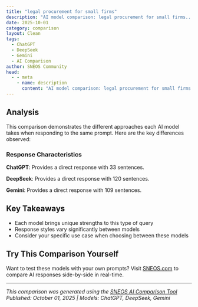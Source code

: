 ```yaml
---
title: "legal procurement for small firms"
description: "AI model comparison: legal procurement for small firms..."
date: 2025-10-01
category: comparison
layout: Clean
tags:
  - ChatGPT
  - DeepSeek
  - Gemini
  - AI Comparison
author: SNEOS Community
head:
  - - meta
    - name: description
      content: "AI model comparison: legal procurement for small firms..."
---
```


<ChatComparison
  title="legal procurement for small firms"
  prompt="legal procurement for small firms"
  :responses='{
    "ChatGPT": "Legal procurement for small firms involves acquiring legal services or resources necessary to support the business\u0027s legal needs while managing costs and ensuring compliance. Here are some key tips and steps for effective legal procurement tailored to small firms:\n\n### 1. Assess Your Legal Needs\n- Identify the specific legal services your firm requires (e.g., contract drafting, employment law, intellectual property, compliance).\n- Determine whether you need ongoing legal support or occasional advice.\n\n### 2. Budget Planning\n- Set a realistic budget for legal services based on your firm\u2019s financial capacity.\n- Consider fixed-fee arrangements or legal service packages to control costs.\n\n### 3. Sourcing Legal Providers\n- Look for law firms or individual attorneys who specialize in areas relevant to your business.\n- Consider local law firms, online legal services, or legal tech platforms offering affordable solutions.\n- Check credentials, experience, and client reviews.\n\n### 4. Request for Proposals (RFPs) or Quotes\n- Prepare a clear description of your legal needs.\n- Request proposals or quotes from multiple providers to compare services and pricing.\n\n### 5. Evaluate and Negotiate\n- Compare proposals on factors like experience, cost, turnaround time, and service quality.\n- Negotiate terms, fees, and payment structures to fit your budget.\n\n### 6. Use Alternative Legal Service Providers (ALSPs)\n- Consider employing paralegals, contract lawyers, or legal consultants for specific tasks.\n- Utilize online legal platforms for document templates and automated services.\n\n### 7. Implement Contracts and Agreements\n- Ensure that engagements with legal providers are formalized through clear engagement letters or contracts.\n- Define scope, deliverables, confidentiality, and billing terms.\n\n### 8. Manage and Review\n- Monitor legal expenditures and service quality regularly.\n- Periodically review your procurement strategy to improve efficiency.\n\n### Additional Tips\n- Leverage legal clinics or nonprofit organizations for free or low-cost legal advice.\n- Invest in basic legal training for staff to handle minor legal issues internally.\n- Keep a repository of standard legal documents to reduce repetitive legal costs.\n\n---\n\nIf you want, I can provide sample RFP templates, lists of affordable legal service providers, or guidance on specific contract clauses for small firms. Let me know!",
    "DeepSeek": "Of course. Legal procurement for small firms is about being smart, strategic, and cost-effective. You don\u0027t have the budget of a large corporation, so your approach must be lean, focused, and value-driven.\n\nHere is a comprehensive guide to legal procurement for small firms.\n\n### The Core Mindset: Shift from \u0022Hiring a Lawyer\u0022 to \u0022Managing Legal Risk\u0022\n\nFirst, change your perspective. You\u0027re not just buying hours of a lawyer\u0027s time. You are **procuring a service to manage a specific business risk or opportunity.** This mindset will lead to better decisions.\n\n---\n\n### The 5-Step Legal Procurement Process for Small Firms\n\n#### Step 1: Identify and Define Your Need\nBe specific about what you need. This is the most critical step.\n\n*   **Type of Work:** Is this a one-off project (e.g., drafting a Terms of Service) or ongoing support (e.g., general counsel)?\n*   **Urgency:** Is it a crisis (e.g., a lawsuit) or a strategic project (e.g., fundraising)?\n*   **Complexity:** Is it a standard contract or a novel, complex issue?\n*   **Internal Capability:** Can you handle any part of this in-house to save costs (e.g., initial draft, fact-gathering)?\n\n**Common Legal Needs for Small Firms:**\n*   Business Formation \u0026 Structure\n*   Contract Drafting/Review (Customer, Vendor, Employment)\n*   Intellectual Property (Trademark, Copyright)\n*   Compliance (Privacy, Industry-specific)\n*   Employment Issues (Hiring, Firing, Handbooks)\n*   Dispute Resolution \u0026 Litigation\n*   Fundraising (Seed rounds, VC)\n\n#### Step 2: Research and Source Potential Providers\nDon\u0027t just Google \u0022lawyer near me.\u0022 Use targeted strategies.\n\n*   **Specialization is Key:** Look for lawyers/firms that specialize in your industry (e.g., tech startups, retail, manufacturing) and the specific legal area you need.\n*   **Referrals and Networks:**\n    *   Ask other business owners in your network.\n    *   Consult your **accountant** \u2013 they often have excellent contacts.\n    *   Use industry associations and local chamber of commerce directories.\n*   **Legal Marketplaces \u0026 New Models:**\n    *   **UpCounsel / Priori Legal:** Marketplaces to post your project and get bids from vetted attorneys.\n    *   **Outside GC / Elevate:** For on-demand, part-time general counsel services without the cost of a full-time hire.\n    *   **Clio / Rocket Lawyer Lawyer Directory:** Directories of lawyers who are often tech-savvy and serve small businesses.\n*   **Law Firms:**\n    *   **Small/Mid-Size Firms:** Often more affordable and personalized than large \u0022Big Law\u0022 firms.\n    *   **Solo Practitioners:** Can be a great, cost-effective option for specialized work. Ensure they have the capacity.\n\n#### Step 3: Evaluate and Select\nTreat this like a hiring process. Interview at least 2-3 candidates.\n\n**Key Questions to Ask:**\n\n*   **Experience:** \u0022Can you provide examples of similar work you\u0027ve done for companies of my size and industry?\u0022\n*   **Fee Structure:** \u0022How do you bill? Hourly, fixed fee, retainer, or subscription?\u0022 (More on this below).\n*   **Cost Estimation:** \u0022Based on our discussion, what is your estimate for completing this work? What are the potential variables that could change this cost?\u0022\n*   **Team:** \u0022Who will be doing the actual work? A partner, an associate, a paralegal?\u0022 (You don\u0027t want to pay partner rates for paralegal work).\n*   **Communication:** \u0022What is your typical response time? How will you keep me updated on progress and costs?\u0022\n*   **Technology:** \u0022What tools do you use for secure communication and document sharing?\u0022\n\n**Red Flags:**\n*   Unwillingness to discuss fees or provide a clear estimate.\n*   Vague answers about experience.\n*   Poor communication during the sales process.\n\n#### Step 4: Negotiate the Engagement\nThis is where you formalize the relationship and protect your budget.\n\n*   **Understand Fee Structures:**\n    *   **Hourly Rate:** Most common. Insist on detailed, regular bills. Ask if tasks can be delegated to lower-cost staff.\n    *   **Fixed/Project Fee:** Ideal for defined projects (e.g., \u0022$X to draft our employment agreement\u0022). No surprise bills.\n    *   **Monthly Retainer:** Good for ongoing work. You pay a set monthly fee for a bundle of services or a priority access line.\n    *   **Subscription/Unbundled Services:** A newer model where you pay a monthly fee for access to a set number of hours or specific services (e.g., contract reviews, phone consultations).\n    *   **Contingency Fee:** Only for litigation (e.g., \u0022we get 30% of what we win\u0022). Not suitable for most advisory work.\n\n*   **Get an Engagement Letter:** This is your contract with the lawyer. Read it carefully. It should outline:\n    *   Scope of work (what is and is *not* included).\n    *   Fee structure and billing practices.\n    *   Who the primary contact will be.\n    *   How disputes are handled.\n\n*   **Negotiate!** It is perfectly acceptable to say, \u0022Your hourly rate is higher than our budget. Is there a fixed-fee option? Or could a junior associate handle some of the research?\u0022\n\n#### Step 5: Manage the Relationship and Budget\nYour job isn\u0027t over once you hire them.\n\n*   **Be Organized:** Provide clear, well-organized information. The less time they spend digging for facts, the less you pay.\n*   **Set a Budget and Get Updates:** \u0022Please inform me before exceeding the $Y estimate.\u0022 Ask for mid-project budget updates.\n*   **Review Bills Meticulously:** Look for vague entries like \u0022legal research\u0022 or \u0022review correspondence.\u0022 It should be specific.\n*   **Communicate Efficiently:** Bundle questions into one email instead of sending five separate ones.\n\n---\n\n### Cost-Saving Strategies for Small Firms\n\n1.  **Use a Legal Health Check:** Instead of waiting for problems, pay for a one-time \u0022legal audit\u0022 to identify and prioritize your biggest risks.\n2.  **Leverage Technology:** Use standard template services (like Clio or LawDepot) for *very* basic drafts, but **always have a lawyer review them** before use.\n3.  **Do Your Homework:** Draft the first version of a document yourself, based on a good template. The lawyer can then refine it, which is cheaper than them drafting from scratch.\n4.  **Use a Retainer for Predictable Costs:** If you have steady legal needs, a monthly retainer can cap your costs and make budgeting easier.\n5.  **Build a Relationship:** Having a \u0022go-to\u0022 lawyer who knows your business is more efficient and cost-effective than finding a new specialist for every single issue.\n\n### When to Consider a Different Model\n\n*   **For ongoing, low-level needs:** A **subscription legal service** (like those offered by some modern law firms) can be perfect.\n*   **For high-stakes, one-off projects (like fundraising):** A **specialist at a respected firm** is worth the investment.\n*   **For routine documents:** A **solo practitioner** on a fixed-fee basis is often the best value.\n\n### Sample Scenario: Procuring a Terms of Service Draft\n\n1.  **Define Need:** \u0022We need a custom Terms of Service for our SaaS platform. It must address data privacy (GDPR/CCPA), payment terms, and liability limits.\u0022\n2.  **Source:** Post the project on UpCounsel and ask two tech lawyers from your local startup association for quotes.\n3.  **Evaluate:** Lawyer A quotes $2,500 fixed fee. Lawyer B quotes $200/hour with a 10-15 hour estimate ($2k-$3k). Lawyer A has a stronger portfolio of SaaS clients.\n4.  **Negotiate \u0026 Engage:** You choose Lawyer A. The engagement letter states the fixed fee includes two rounds of revisions.\n5.  **Manage:** You provide Lawyer A with all your internal process documents and a competitor\u0027s ToS for reference. The project is completed on budget.\n\nBy following a structured process, small firms can secure high-quality legal services that protect the business without breaking the bank.",
    "Gemini": "Legal procurement for small firms is about finding and managing legal services in a way that\u0027s cost-effective, efficient, and delivers the best value for your business needs.  It\u0027s not just about finding the cheapest lawyer, but finding the *right* lawyer at a reasonable price.  Here\u0027s a breakdown of key steps and considerations:\n\n**1. Identify Your Legal Needs:**\n\n*   **Audit your potential risks:** What areas of your business are most likely to require legal assistance? (e.g., contracts, employment, intellectual property, regulatory compliance, real estate).\n*   **Define specific legal projects:**  Instead of just saying \u0022we need help with contracts,\u0022 break it down.  Is it contract drafting, review, negotiation, template creation?  The more specific you are, the easier it is to get accurate pricing.\n*   **Prioritize your needs:**  What are the most urgent and critical legal issues you need to address?  Focus your efforts and budget there first.\n*   **Consider preventative measures:** Can you take steps to reduce your risk of legal problems in the first place? (e.g., employee handbooks, standardized contract templates).\n\n**2. Research and Source Legal Services:**\n\n*   **Referrals:**  Ask other small business owners, industry contacts, or your accountant for recommendations.  Personal referrals are often a good starting point.\n*   **Online Directories:**  Use online legal directories like Avvo, Martindale-Hubbell, Justia, and FindLaw.  Check lawyer ratings, reviews, and areas of expertise.\n*   **Local Bar Associations:**  Contact your local bar association. They often have referral services or lists of attorneys specializing in certain areas.\n*   **Legal Tech Platforms:**  Explore online legal platforms that connect businesses with lawyers (e.g., UpCounsel, Priori Legal).  These platforms often offer transparent pricing and streamlined communication.\n*   **Consider Alternative Legal Service Providers (ALSPs):**  These providers may offer more specialized or efficient legal services than traditional law firms, especially for routine tasks. Examples include legal document automation software or contract review services.\n*   **Free or Low-Cost Resources:** Look for free legal clinics, pro bono programs, or community legal organizations that may offer assistance to small businesses.  Many universities have law school clinics that offer free or reduced-cost legal services.  The SBA (Small Business Administration) is a good resource for information on legal resources.\n\n**3. Evaluate and Select Legal Counsel:**\n\n*   **Shortlist Potential Candidates:** Based on your research, create a list of a few attorneys or firms that seem like a good fit.\n*   **Initial Consultation:** Schedule consultations with each candidate.  Many lawyers offer free initial consultations.\n*   **Key Questions to Ask in Consultations:**\n    *   What is your experience in this specific area of law?\n    *   How many similar cases have you handled?\n    *   What is your approach to this type of legal issue?\n    *   What are the potential outcomes, both positive and negative?\n    *   How do you bill?  (Hourly, fixed fee, contingency fee?)\n    *   What is your estimated cost for this project?\n    *   What are your communication practices? (How often will you update me?)\n    *   Who will be working on my case?\n    *   Can you provide references?\n*   **Assess the Fit:**  Consider not just the lawyer\u0027s expertise but also their communication style, responsiveness, and overall fit with your company culture.\n*   **Check References:** If possible, contact the references provided by the lawyer to get feedback on their performance.\n\n**4. Negotiate Fees and Billing Arrangements:**\n\n*   **Understand Billing Options:**\n    *   **Hourly Rate:**  You pay for the lawyer\u0027s time spent on your case.  Get a clear understanding of the hourly rates for all attorneys and paralegals who might work on your case.  Request a cap on hours or a budget to avoid surprises.\n    *   **Fixed Fee (Flat Fee):**  You pay a set amount for a specific legal service (e.g., drafting a contract, filing a trademark application).  Fixed fees provide more cost certainty.\n    *   **Contingency Fee:**  The lawyer gets paid a percentage of the amount you recover in a case.  This is common in personal injury cases, but less common for business matters.\n    *   **Retainer Fee:** You pay an upfront fee to secure the lawyer\u0027s services and ensure their availability.  The retainer may be credited against future billings.\n*   **Negotiate:**  Don\u0027t be afraid to negotiate fees and billing arrangements.  Ask if there\u0027s any flexibility in the rates or if they offer volume discounts.\n*   **Get it in Writing:**  Always get a written fee agreement that clearly outlines the scope of services, the fee structure, and payment terms.  Carefully review this agreement before signing it.\n\n**5. Manage and Monitor Legal Services:**\n\n*   **Maintain Clear Communication:**  Establish clear communication channels with your lawyer and stay informed about the progress of your case.\n*   **Track Time and Expenses:**  If you\u0027re paying hourly, carefully review invoices to ensure they are accurate and reasonable.  Question any charges that seem unclear or excessive.\n*   **Provide Feedback:**  Let your lawyer know if you have any concerns or questions about their services.  Providing feedback can help improve the quality of service and ensure that your needs are being met.\n*   **Evaluate Performance:**  After the legal project is completed, evaluate the lawyer\u0027s performance based on factors such as expertise, communication, responsiveness, and results.  This feedback can help you make informed decisions about future legal needs.\n\n**6.  Leverage Technology:**\n\n*   **Legal Document Automation:** Use software to automate the creation of standard legal documents (e.g., contracts, NDAs).\n*   **Contract Management Systems:**  Implement a system to track and manage your contracts, ensuring compliance and preventing breaches.\n*   **Online Research Tools:**  Use online resources to research legal issues and gain a better understanding of your legal risks.\n\n**Key Considerations for Small Firms:**\n\n*   **Budget:**  Legal fees can be a significant expense for small businesses.  Set a realistic budget for legal services and stick to it.\n*   **Risk Tolerance:**  Understand your company\u0027s risk tolerance and prioritize legal issues accordingly.\n*   **Long-Term Relationship:**  Building a long-term relationship with a trusted legal advisor can be beneficial for your business.\n*   **Proactive Approach:**  Don\u0027t wait until you have a legal problem to seek help.  Taking a proactive approach to legal compliance can help prevent problems and save you money in the long run.\n*   **DIY vs. Professional:**  While there are some legal tasks you can handle yourself (e.g., using online legal forms), it\u0027s important to recognize when you need professional legal advice.  Making a mistake in a legal matter can be costly.\n\n**Example Scenario:**\n\nLet\u0027s say you run a small e-commerce business and need a lawyer to review your website\u0027s terms of service and privacy policy.\n\n1.  **Identify the Need:**  Specific project: Review and update terms of service and privacy policy to comply with current regulations (e.g., GDPR, CCPA).\n2.  **Research:**  Ask your network for referrals. Search online directories for attorneys specializing in internet law and privacy.\n3.  **Evaluate:**  Contact 3-4 lawyers and schedule consultations.  Ask about their experience with e-commerce businesses and privacy regulations.\n4.  **Negotiate:**  Ask for a fixed fee quote for reviewing the documents. Compare the quotes and negotiate if necessary.\n5.  **Manage:**  Provide the lawyer with all relevant information and documents.  Stay in communication throughout the review process.\n\nBy following these steps, small firms can effectively manage their legal procurement and ensure that they are getting the best value for their money. Remember to prioritize, plan, and communicate clearly throughout the process.\n"
  }'
  published-date="21:50"
/>

## Analysis

This comparison demonstrates the different approaches each AI model takes when responding to the same prompt. Here are the key differences observed:

### Response Characteristics

**ChatGPT**: Provides a direct response with 33 sentences. 

**DeepSeek**: Provides a direct response with 120 sentences. 

**Gemini**: Provides a direct response with 109 sentences. 

## Key Takeaways

- Each model brings unique strengths to this type of query
- Response styles vary significantly between models
- Consider your specific use case when choosing between these models

## Try This Comparison Yourself

Want to test these models with your own prompts? Visit [SNEOS.com](https://sneos.com) to compare AI responses side-by-side in real-time.

---

*This comparison was generated using the [SNEOS AI Comparison Tool](https://sneos.com)*
*Published: October 01, 2025 | Models: ChatGPT, DeepSeek, Gemini*

